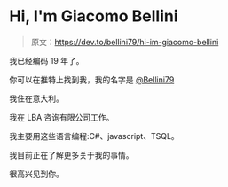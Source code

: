 # Hi, I'm Giacomo Bellini

> 原文：<https://dev.to/bellini79/hi-im-giacomo-bellini>

我已经编码 19 年了。

你可以在推特上找到我，我的名字是 [@Bellini79](https://twitter.com/Bellini79)

我住在意大利。

我在 LBA 咨询有限公司工作。

我主要用这些语言编程:C#、javascript、TSQL。

我目前正在了解更多关于我的事情。

很高兴见到你。